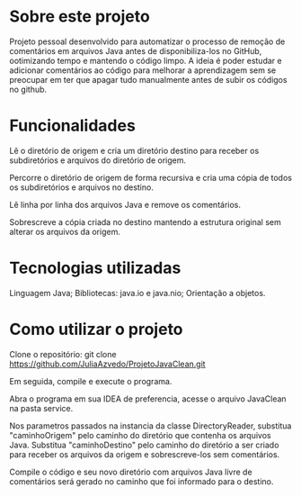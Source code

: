 # Sobre este projeto 
Projeto pessoal desenvolvido para automatizar o processo de remoção de comentários em arquivos Java antes de disponibiliza-los no GitHub, ootimizando tempo e mantendo o código limpo. 
A ideia é poder estudar e adicionar comentários ao código para melhorar a aprendizagem sem se preocupar em ter que apagar tudo manualmente antes de subir os códigos no github.

# Funcionalidades
Lê o diretório de origem e cria um diretório destino para receber os subdiretórios e arquivos do diretório de origem.

Percorre o diretório de origem de forma recursiva e cria uma cópia de todos os subdiretórios e arquivos no destino. 

Lê linha por linha dos arquivos Java e remove os comentários. 

Sobrescreve a cópia criada no destino mantendo a estrutura original sem alterar os arquivos da origem.


# Tecnologias utilizadas
Linguagem Java; Bibliotecas: java.io e java.nio; Orientação a objetos.

# Como utilizar o projeto
Clone o repositório:
git clone https://github.com/JuliaAzvedo/ProjetoJavaClean.git

Em seguida, compile e execute o programa.

Abra o programa em sua IDEA de preferencia, acesse o arquivo JavaClean na pasta service. 

Nos parametros passados na instancia da classe DirectoryReader, substitua "caminhoOrigem" pelo caminho do diretório que contenha os arquivos Java. Substitua "caminhoDestino" pelo caminho do diretório a ser criado para receber os arquivos da origem e sobrescreve-los sem comentários. 
        
Compile o código e seu novo diretório com arquivos Java livre de comentários será gerado no caminho que foi informado para o destino. 






